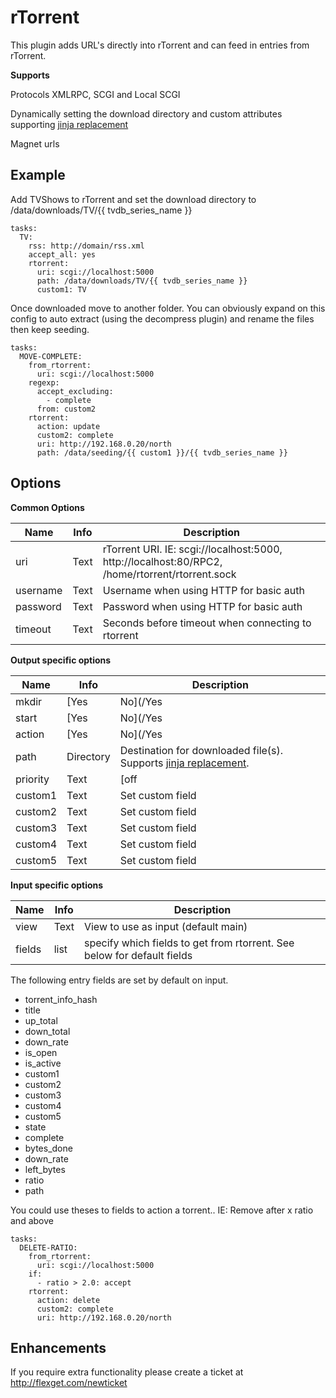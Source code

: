 # rTorrent

This plugin adds URL's directly into rTorrent and can feed in entries from rTorrent.

**Supports**

Protocols XMLRPC, SCGI and Local SCGI

Dynamically setting the download directory and custom attributes supporting [jinja replacement](/Jinja)

Magnet urls

## Example

Add TVShows to rTorrent and set the download directory to /data/downloads/TV/{{ tvdb_series_name }}

```
tasks:
  TV:
    rss: http://domain/rss.xml
    accept_all: yes
    rtorrent:
      uri: scgi://localhost:5000
      path: /data/downloads/TV/{{ tvdb_series_name }}
      custom1: TV
```


Once downloaded move to another folder. You can obviously expand on this config to auto extract (using the decompress plugin) and rename the files then keep seeding.

```
tasks:
  MOVE-COMPLETE:
    from_rtorrent:
      uri: scgi://localhost:5000
    regexp:
      accept_excluding:
        - complete
      from: custom2
    rtorrent:
      action: update
      custom2: complete
      uri: http://192.168.0.20/north
      path: /data/seeding/{{ custom1 }}/{{ tvdb_series_name }}
```


## Options

**Common Options**


| **Name** | **Info** | **Description** |
| --- | --- | --- |
| uri | Text | rTorrent URI. IE: scgi://localhost:5000, http://localhost:80/RPC2, /home/rtorrent/rtorrent.sock  |
| username | Text | Username when using HTTP for basic auth |
| password | Text | Password when using HTTP for basic auth |
| timeout | Text | Seconds before timeout when connecting to rtorrent |

**Output specific options**

| **Name** | **Info** | **Description** |
| --- | --- | --- |
| mkdir | [Yes|No](/Yes|No) | Create the destination folder on the rTorrent server (default: yes) |
| start | [Yes|No](/Yes|No) | Automatically start newly added torrent (default: yes) |
| action | [Yes|No](/Yes|No) | [add|update|delete](/add|update|delete) (Default is add) |
| path | Directory | Destination for downloaded file(s). Supports [jinja replacement](/Jinja). |
| priority | Text | [off|low|medium|high](/off|low|medium|high) Set torrent priority (default off) |
| custom1 | Text | Set custom field |
| custom2 | Text | Set custom field |
| custom3 | Text | Set custom field |
| custom4 | Text | Set custom field |
| custom5 | Text | Set custom field |

**Input specific options**

| **Name** | **Info** | **Description** |
| --- | --- | --- |
| view | Text | View to use as input (default main) |
| fields | list | specify which fields to get from rtorrent. See below for default fields |

The following entry fields are set by default on input.

- torrent_info_hash
- title
- up_total
- down_total
- down_rate
- is_open
- is_active
- custom1
- custom2
- custom3
- custom4
- custom5
- state
- complete
- bytes_done
- down_rate
- left_bytes
- ratio
- path

You could use theses to fields to action a torrent.. IE: Remove after x ratio and above

```
tasks:
  DELETE-RATIO:
    from_rtorrent:
      uri: scgi://localhost:5000
    if:
      - ratio > 2.0: accept
    rtorrent:
      action: delete
      custom2: complete
      uri: http://192.168.0.20/north
```

## Enhancements

If you require extra functionality please create a ticket at http://flexget.com/newticket
